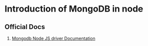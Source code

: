 # Introduction of MongoDB in node

## Official Docs

1.  [Mongodb Node JS driver Documentation](http://mongodb.github.io/node-mongodb-native/3.0/)
